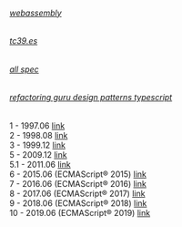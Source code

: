 ###### [webassembly](https://webassembly.github.io/spec/core/)
###### [tc39.es](https://tc39.es/) 
###### [all spec](https://www.ecma-international.org/publications/standards/Ecma-262-arch.htm)
###### [refactoring guru design patterns typescript](https://github.com/RefactoringGuru/design-patterns-typescript)
1 - 1997.06 [link](https://www.ecma-international.org/publications/files/ECMA-ST-ARCH/ECMA-262,%201st%20edition,%20June%201997.pdf) <br/>
2 - 1998.08 [link](https://www.ecma-international.org/publications/files/ECMA-ST-ARCH/ECMA-262,%202nd%20edition,%20August%201998.pdf) <br/>
3 - 1999.12 [link](https://www.ecma-international.org/publications/files/ECMA-ST-ARCH/ECMA-262,%203rd%20edition,%20December%201999.pdf) <br/>
5 - 2009.12 [link](https://www.ecma-international.org/publications/files/ECMA-ST-ARCH/ECMA-262%205th%20edition%20December%202009.pdf) <br/>
5.1 - 2011.06 [link](https://www.ecma-international.org/publications/files/ECMA-ST-ARCH/ECMA-262%205.1%20edition%20June%202011.pdf) <br/>
6 - 2015.06 (ECMAScript® 2015) [link](https://www.ecma-international.org/publications/files/ECMA-ST-ARCH/ECMA-262%206th%20edition%20June%202015.pdf) <br/>
7 - 2016.06 (ECMAScript® 2016) [link](https://www.ecma-international.org/publications/files/ECMA-ST-ARCH/ECMA-262%207th%20edition%20June%202016.pdf) <br/>
8 - 2017.06 (ECMAScript® 2017) [link](https://www.ecma-international.org/publications/files/ECMA-ST-ARCH/ECMA-262%208th%20edition%20June%202017.pdf) <br/>
9 - 2018.06 (ECMAScript® 2018) [link](https://www.ecma-international.org/publications/files/ECMA-ST-ARCH/ECMA-262%209th%20edition%20June%202018.pdf) <br/>
10 - 2019.06 (ECMAScript® 2019) [link](https://www.ecma-international.org/publications/files/ECMA-ST-ARCH/ECMA-262%2010th%20edition%20June%202019.pdf) <br/>
